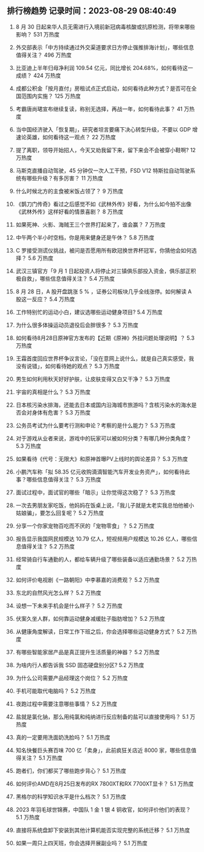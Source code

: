 
## 排行榜趋势 记录时间：2023-08-29 08:40:49
  
  1. 8 月 30 日起来华人员无需进行入境前新冠病毒核酸或抗原检测，将带来哪些影响？ 531 万热度
    
  2. 外交部表示「中方持续通过外交渠道要求日方停止强推排海计划」，哪些信息值得关注？ 496 万热度
    
  3. 比亚迪上半年归母净利润 109.54 亿元，同比增长 204.68%，如何看待这一成绩？ 424 万热度
    
  4. 成都公积金「按月直付」房租试点正式启动，如何看待此种方式？是否可在全国范围内实施？ 125 万热度
    
  5. 考霸唐尚珺宣布继续复读，称别无选择，再战一年，如何看待此事？ 41 万热度
    
  6. 当中国经济驶入「恢复期」，研究者坦言要痛下决心转型升级，不要以 GDP 增速论英雄，如何看待这一观点？ 22 万热度
    
  7. 提了离职，领导开始招人，今天又劝我留下来，留下来会不会被穿小鞋啊? 12 万热度
    
  8. 马斯克直播自动驾驶，45 分钟仅一次人工干预，FSD V12 特斯拉自动驾驶系统有哪些升级？有多厉害？ 11 万热度
    
  9. 什么时候北方的主食被米饭占领了？ 9 万热度
    
  10. 《鹊刀门传奇》看过之后感觉不如《武林外传》好看，为什么如今拍不出像《武林外传》这样好看的情景喜剧？ 8 万热度
    
  11. 如果死神、火影、海贼王三个世界打起来了，谁会赢？ 7 万热度
    
  12. 中午两个半小时空档，你是用来健身还是午休？ 5.8 万热度
    
  13. C 罗接受测谎仪挑战，被问是否愿用所有欧冠换世界杯冠军，你猜他会如何选择？ 5.6 万热度
    
  14. 武汉三镇官方「9 月 1 日起投资人将停止对三镇俱乐部投入资金，俱乐部正积极自救」，哪些信息值得关注？ 5.4 万热度
    
  15. 8 月 28 日，A 股开盘跳涨 5 % ，证券公司板块几乎全线涨停。如何解读 A 股这一反应？ 5.4 万热度
    
  16. 工作特别忙的运动小白，建议选哪些运动健身项目? 5.4 万热度
    
  17. 为什么很多体操运动员退役后会胖很多？ 5.3 万热度
    
  18. 如何看待8月28日原神官方发布的【近期《原神》外挂问题处理说明】？ 5.3 万热度
    
  19. 王霜首度回应世界杯争议言论，「没在意网上说什么，就是自己真实感受，我没有说错」，如何看待她的观点？ 5.3 万热度
    
  20. 男生如何利用秋天好好护肤，让皮肤变得又白又干净？ 5.3 万热度
    
  21. 宇宙的真相是什么？ 5.3 万热度
    
  22. 日本核污染水排海，还能去日本或国内沿海城市旅游吗？含核污染水的海水是否会对身体有危害？ 5.3 万热度
    
  23. 公务员考试为什么要考行测和申论？考察的是什么能力？ 5.3 万热度
    
  24. 对于游戏从业者来说，游戏中的玩家可以被如何分类？有哪几种分类角度？ 5.3 万热度
    
  25. 如果看待《代号：无限大》和原神首曝PV上线时的舆论差异？ 5.3 万热度
    
  26. 小鹏汽车称「拟 58.35 亿元收购滴滴智能汽车开发业务资产」，如何看待此事？哪些信息值得关注？ 5.3 万热度
    
  27. 面试过程中，面试官的哪些「暗示」让你觉得这次稳了？ 5.3 万热度
    
  28. 一次去男朋友家吃饭，他妈妈在饭桌上说，「我儿子就是太老实我总怕他被小姑娘骗」，要怎么回复呢？ 5.2 万热度
    
  29. 分享一个你家宠物百吃而不厌的「宠物零食」？ 5.2 万热度
    
  30. 报告显示我国网民规模达 10.79 亿人，短视频用户规模达 10.26 亿人，哪些信息值得关注？ 5.2 万热度
    
  31. 经常骑自行车通勤的人，都给车辆升级了哪些装备以适应通勤场景？ 5.2 万热度
    
  32. 如何评价电视剧《一路朝阳》中李慕嘉的消费观？ 5.2 万热度
    
  33. 东北的自然风光怎么样？ 5.2 万热度
    
  34. 设想一下未来手机会是什么样子？ 5.2 万热度
    
  35. 伏案久坐人群，如何靠运动健身减缓肚子脂肪增加？ 5.2 万热度
    
  36. 从健康角度解读，日常工作下班之后，你会选择哪些运动健身方式？ 5.2 万热度
    
  37. 有哪些智能家居产品是真正提升生活质量的神器？ 5.2 万热度
    
  38. 为啥内行人都告诉我 SSD 固态硬盘别分区? 5.2 万热度
    
  39. 为什么公司需要产品经理这个岗位？ 5.2 万热度
    
  40. 手机可能取代电脑吗？ 5.2 万热度
    
  41. 夜跑过程中需要注意哪些事情？ 5.2 万热度
    
  42. 盐就是氯化钠，那么用纯氯和纯纳进行反应制备的盐可以直接使用吗？ 5.1 万热度
    
  43. 真的一定要用洗面奶洗脸吗？ 5.1 万热度
    
  44. 知名快餐巨头赛百味 700 亿「卖身」，此前疯狂关店近 8000 家，哪些信息值得关注？ 5.1 万热度
    
  45. 跑者们，你们都买了哪些跑步背心？ 5.1 万热度
    
  46. 如何评价AMD在8月25日发布的RX 7800XT和RX 7700XT显卡？ 5.1 万热度
    
  47. 黑格尔的科学知识水平是什么档次？ 5.1 万热度
    
  48. 2023 年羽毛球世锦赛，中国队 1 金 1 银 4 铜收官，如何评价他们的表现？ 5.1 万热度
    
  49. 直接将系统盘卸下安装到其他计算机能否实现完整的系统迁移？ 5.1 万热度
    
  50. 如果一周只上四天班，你会选择开展副业吗？ 5.1 万热度
    